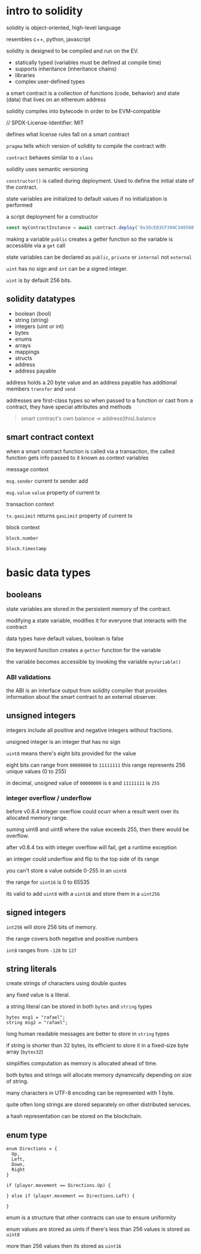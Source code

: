 # intro to solidity

solidity is object-oriented, high-level language

resembles c++, python, javascript

solidity is designed to be compiled and run on the EV.

- statically typed (variables must be defined at compile time)
- supports inheritance (inheritance chains)
- libraries
- complex user-defined types

a smart contract is a collection of functions (code, behavior) and state (data) that lives on an ethereum address

solidity compiles into bytecode in order to be EVM-compatible

// SPDX-License-Identifier: MIT

defines what license rules fall on a smart contract

`pragma` tells which version of solidity to compile the contract with

`contract` behaves similar to a `class`

solidity uses semantic versioning

`constructor()` is called during deployment. Used to define the initial state of the contract.

state variables are initialized to default values if no initialization is performed

a script deployment for a constructor

```js
const myContractInstance = await contract.deploy('0x38cE03CF394C349508fBcECf8e2c04c7c66D58CB', true)
```

making a variable `public` creates a getter function so the variable is accessible via a `get` call

state variables can be declared as `public`, `private` or `internal` not `external`

`uint` has no sign and `int` can be a signed integer.

`uint` is by default 256 bits.

## solidity datatypes

- boolean (bool)
- string (string)
- integers (uint or int)
- bytes
- enums
- arrays
- mappings
- structs
- address
- address payable

address holds a 20 byte value and an address payable has additional members `transfer` and `send`

addresses are first-class types so when passed to a function or cast from a contract, they have special attributes and methods

> smart contract's own balance -> address(this).balance

## smart contract context

when a smart contract function is called via a transaction, the called function gets info passed to it known as context variables

message context

`msg.sender` current tx sender add

`msg.value` `value` property of current tx

transaction context

`tx.gasLimit` returns `gasLimit` property of current tx

block context

`block.number`

`block.timestamp`

# basic data types

## booleans

state variables are stored in the persistent memory of the contract.

modifying a state variable, modifies it for everyone that interacts with the contract

data types have default values, boolean is false

the keyword function creates a `getter` function for the variable

the variable becomes accessible by invoking the variable `myVariable()`

### ABI validations

the ABI is an interface output from solidity compiler that provides information about the smart contract to an external observer.

## unsigned integers

integers include all positive and negative integers without fractions.

unsigned integer is an integer that has no sign

`uint8` means there's eight bits provided for the value

eight bits can range from `00000000` to `11111111` this range represents 256 unique values (0 to 255)

in decimal, unsigned value of `00000000` is `0` and `11111111` is `255`

### integer overflow / underflow

before v0.8.4 integer overflow could ocurr when a result went over its allocated memory range.

suming uint8 and uint8 where the value exceeds 255, then there would be overflow.

after v0.8.4 txs with integer overflow will fail, get a runtime exception

an integer could underflow and flip to the top side of its range

you can't store a value outside 0-255 in an `uint8`

the range for `uint16` is 0 to 65535

its valid to add `uint8` with a `uint16` and store them in a `uint256`

## signed integers

`int256` will store 256 bits of memory.

the range covers both negative and positive numbers

`int8` ranges from `-128` to `127`

## string literals

create strings of characters using double quotes

any fixed value is a literal.

a string literal can be stored in both `bytes` and `string` types

```
bytes msg1 = "rafael";
string msg2 = "rafael";
```

long human readable messages are better to store in `string` types

if string is shorter than 32 bytes, its efficient to store it in a fixed-size byte array (`bytes32`)

simplifies computation as memory is allocated ahead of time.

both bytes and strings will allocate memory dynamically depending on size of string.

many characters in UTF-8 encoding can be represented with 1 byte.

quite often long strings are stored separately on other distributed services.

a hash representation can be stored on the blockchain.

## enum type

```
enum Directions = {
  Up,
  Left,
  Down,
  Right
}

if (player.movement == Directions.Up) {

} else if (player.movement == Directions.Left) {

}

```

enum is a structure that other contracts can use to ensure uniformity

enum values are stored as uints if there's less than 256 values is stored as `uint8`

more than 256 values then its stored as `uint16`

